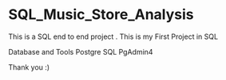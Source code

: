 # SQL_Music_Store_Analysis
This is a SQL end to end project .
This is my First Project in SQL 

Database and Tools
Postgre SQL
PgAdmin4

Thank you  :)
